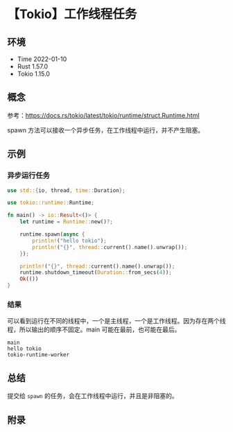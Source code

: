 # 【Tokio】工作线程任务

## 环境

- Time 2022-01-10
- Rust 1.57.0
- Tokio 1.15.0

## 概念

参考：<https://docs.rs/tokio/latest/tokio/runtime/struct.Runtime.html>  

spawn 方法可以接收一个异步任务，在工作线程中运行，并不产生阻塞。

## 示例

### 异步运行任务

```rust
use std::{io, thread, time::Duration};

use tokio::runtime::Runtime;

fn main() -> io::Result<()> {
    let runtime = Runtime::new()?;

    runtime.spawn(async {
        println!("hello tokio");
        println!("{}", thread::current().name().unwrap());
    });

    println!("{}", thread::current().name().unwrap());
    runtime.shutdown_timeout(Duration::from_secs(4));
    Ok(())
}
```

### 结果

可以看到运行在不同的线程中，一个是主线程，一个是工作线程。因为存在两个线程，所以输出的顺序不固定。main 可能在最前，也可能在最后。

```text
main
hello tokio
tokio-runtime-worker
```

## 总结

提交给 `spawn` 的任务，会在工作线程中运行，并且是非阻塞的。

## 附录
